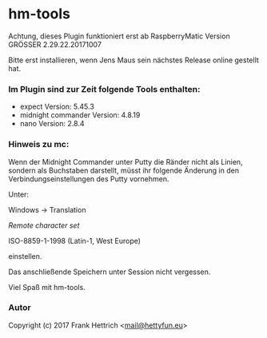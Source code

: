 # hm-tools
Achtung, dieses Plugin funktioniert erst ab RaspberryMatic Version GRÖSSER 2.29.22.20171007

Bitte erst installieren, wenn Jens Maus sein nächstes Release online gestellt hat.

### Im Plugin sind zur Zeit folgende Tools enthalten:

* expect              Version: 5.45.3
* midnight commander  Version: 4.8.19
* nano                Version: 2.8.4

### Hinweis zu mc:
Wenn der Midnight Commander unter Putty die Ränder nicht als Linien, sondern als Buchstaben darstellt,
müsst ihr folgende Änderung in den Verbindungseinstellungen des Putty vornehmen.

Unter:

Windows -> Translation

*Remote character set*

ISO-8859-1-1998 (Latin-1, West Europe)

einstellen.

Das anschließende Speichern unter Session nicht vergessen.

Viel Spaß mit hm-tools.

### Autor
Copyright (c) 2017 Frank Hettrich &lt;mail@hettyfun.eu&gt;
